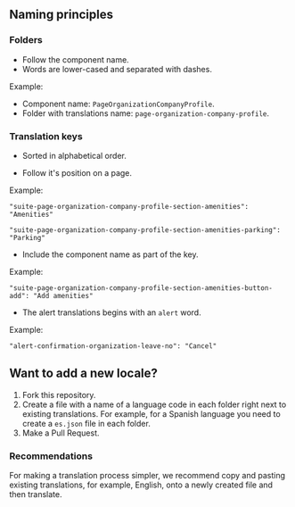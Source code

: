 ## Naming principles

### Folders

- Follow the component name.
- Words are lower-cased and separated with dashes.

Example:

- Component name: `PageOrganizationCompanyProfile`.
- Folder with translations name: `page-organization-company-profile`.

### Translation keys

- Sorted in alphabetical order.

- Follow it's position on a page.

Example: 

`"suite-page-organization-company-profile-section-amenities": "Amenities"`

`"suite-page-organization-company-profile-section-amenities-parking": "Parking"`

- Include the component name as part of the key.

Example:

`"suite-page-organization-company-profile-section-amenities-button-add": "Add amenities"`

- The alert translations begins with an `alert` word. 

Example:

`"alert-confirmation-organization-leave-no": "Cancel"`

## Want to add a new locale?

1. Fork this repository.
2. Create a file with a name of a language code in each folder right next to existing translations. For example, for a Spanish language you need to create a `es.json` file in each folder.
3. Make a Pull Request.

### Recommendations

For making a translation process simpler, we recommend copy and pasting existing translations, for example, English, onto a newly created file and then translate.
